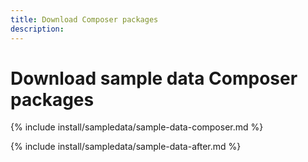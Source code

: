 ```yaml
---
title: Download Composer packages
description:
---
```


# Download sample data Composer packages

{% include install/sampledata/sample-data-composer.md %}

{% include install/sampledata/sample-data-after.md %}
